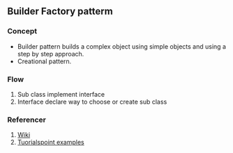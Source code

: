 ## Builder Factory patterm
### Concept
- Builder pattern builds a complex object using simple objects and using a step by step approach. 
- Creational pattern.
### Flow
1. Sub class implement interface
2. Interface declare way to choose or create sub class

### Referencer
1. [Wiki](https://vi.wikipedia.org/wiki/Factory_method)
2. [Tuorialspoint examples](https://www.tutorialspoint.com/design_pattern/factory_pattern.htm)
